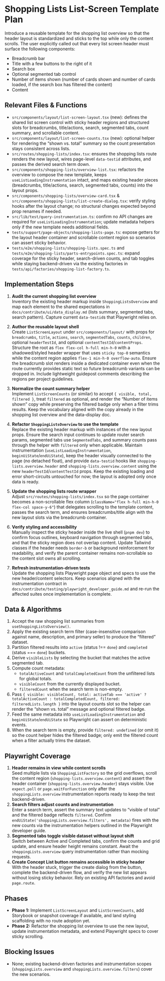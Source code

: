 # Shopping Lists List-Screen Template Plan

Introduce a reusable template for the shopping list overview so that the header layout is standardized and sticks to the top while only the content scrolls. The user explicitly called out that every list screen header must surface the following components:
- Breadcrumb bar
- Title with a few buttons to the right of it
- Search box
- Optional segmented tab control
- Number of items shown (number of cards shown and number of cards loaded, if the search box has filtered the content)
- Content

## Relevant Files & Functions
- `src/components/layout/list-screen-layout.tsx` (new): defines the shared list screen control with sticky header regions and structured slots for breadcrumbs, title/actions, search, segmented tabs, count summary, and scrollable content.
- `src/components/layout/list-screen-counts.tsx` (new): optional helper for rendering the “shown vs. total” summary so the count presentation stays consistent across lists.
- `src/routes/shopping-lists/index.tsx`: ensures the shopping lists route renders the new layout, wires page-level `data-testid` attributes, and passes the derived search term down.
- `src/components/shopping-lists/overview-list.tsx`: refactors the overview to compose the new template, keeps `useListLoadingInstrumentation` intact, and maps existing header pieces (breadcrumbs, title/actions, search, segmented tabs, counts) into the layout props.
- `src/components/shopping-lists/overview-card.tsx` & `src/components/shopping-lists/list-create-dialog.tsx`: verify styling hooks after the layout change; no structural changes expected beyond prop renames if needed.
- `src/lib/test/query-instrumentation.ts`: confirm no API changes are required for `useListLoadingInstrumentation`; update metadata helpers only if the new template needs additional fields.
- `tests/support/page-objects/shopping-lists-page.ts`: expose getters for the layout header container and scrollable content region so scenarios can assert sticky behavior.
- `tests/e2e/shopping-lists/shopping-lists.spec.ts` and `tests/e2e/shopping-lists/parts-entrypoints.spec.ts`: expand coverage for the sticky header, search-driven counts, and tab toggles while staying backend-driven via the existing factories in `tests/api/factories/shopping-list-factory.ts`.

## Implementation Steps
1. **Audit the current shopping list overview**  
   Inventory the existing header markup inside `ShoppingListsOverview` and map each element to the shared expectations in `docs/contribute/ui/data_display.md` (lists summary, segmented tabs, search pattern). Capture current `data-testid`s that Playwright relies on.

2. **Author the reusable layout shell**  
   Create `ListScreenLayout` under `src/components/layout/` with props for `breadcrumbs`, `title`, `actions`, `search`, `segmentedTabs`, `counts`, `children`, optional `headerTestId`, and optional `contentTestId`/`contentProps`. Structure the root as `flex flex-col h-full min-h-0` with a shadowed/styled header wrapper that uses `sticky top-0` semantics while the content region applies `flex-1 min-h-0 overflow-auto`. Ensure the breadcrumb slot renders inside a dedicated container even when the route currently provides static text so future breadcrumb variants can be dropped in. Include lightweight guidepost comments describing the regions per project guidelines.

3. **Normalize the count summary helper**  
   Implement `ListScreenCounts` (or similar) to accept `{ visible, total, filtered }`, treat `filtered` as optional, and render the “Number of items shown” copy while preserving the filtered badge only when a filter trims results. Keep the vocabulary aligned with the copy already in the shopping list overview and the data-display doc.

4. **Refactor `ShoppingListsOverview` to use the template**  
   Replace the existing header markup with instances of the new layout props. Ensure the search input continues to update router search params, segmented tabs use `SegmentedTabs`, and summary counts pass through the helper with `filtered` only when applicable. Maintain instrumentation (`useListLoadingInstrumentation`, `beginUiState`/`endUiState`), keep the header visually connected to the page (no detached float), and provide `data-testid` hooks like `shopping-lists.overview.header` and `shopping-lists.overview.content` using the new `headerTestId`/`contentTestId` props. Keep the existing loading and error short-circuits untouched for now; the layout is adopted only once data is ready.

5. **Update the shopping lists route wrapper**  
   Adjust `src/routes/shopping-lists/index.tsx` so the page container becomes a non-scrollable flex column (`className="flex h-full min-h-0 flex-col space-y-6"`) that delegates scrolling to the template content, passes the search term, and ensures breadcrumbs/title align with the new layout slots via the breadcrumb container.

6. **Verify styling and accessibility**  
   Manually inspect the sticky header inside the live shell (`pnpm dev`) to confirm focus outlines, keyboard navigation through segmented tabs, and that the sticky region does not overlap content. Update Tailwind classes if the header needs `border-b` or background reinforcement for readability, and verify the parent container remains non-scrollable so the content slot owns all scrolling.

7. **Refresh instrumentation-driven tests**  
   Update the shopping lists Playwright page object and specs to use the new header/content selectors. Keep scenarios aligned with the instrumentation contract in `docs/contribute/testing/playwright_developer_guide.md` and re-run the affected suites once implementation is complete.

## Data & Algorithms
1. Accept the raw shopping list summaries from `useShoppingListsOverview()`.  
2. Apply the existing search term filter (case-insensitive comparison against name, description, and primary seller) to produce the “filtered” dataset.  
3. Partition filtered results into `active` (status !== `done`) and `completed` (status === `done`) buckets.  
4. Derive `visibleLists` by selecting the bucket that matches the active segmented tab.  
5. Compute count metadata:  
   - `totalActiveCount` and `totalCompletedCount` from the unfiltered lists for global totals.  
   - `visibleCount` from the currently displayed bucket.  
   - `filteredCount` when the search term is non-empty.  
6. Pass `{ visible: visibleCount, total: activeTab === 'active' ? totalActiveCount : totalCompletedCount, filtered: filteredLists.length }` into the layout counts slot so the helper can render the “shown vs. total” message and optional filtered badge.  
7. Feed the same metadata into `useListLoadingInstrumentation` and `beginUiState`/`endUiState` so Playwright can assert on deterministic events.
8. When the search term is empty, provide `filtered: undefined` (or omit it) so the count helper hides the filtered badge; only emit the filtered count when a filter actually trims the dataset.

## Playwright Coverage
1. **Header remains in view while content scrolls**  
   Seed multiple lists via `ShoppingListFactory` so the grid overflows, scroll the content region (`shopping-lists.overview.content`) and assert the header container (`shopping-lists.overview.header`) stays visible. Use `expect.poll` or `page.waitForFunction` only after the `shoppingLists.overview` instrumentation reports ready to keep the test backend-driven.
2. **Search filters adjust counts and instrumentation**  
   Enter a search term, assert the summary text updates to “visible of total” and the filtered badge reflects `filtered`. Confirm `endUiState('shoppingLists.overview.filters', metadata)` fires with the new counts via the instrumentation helpers outlined in the Playwright developer guide.
3. **Segmented tabs toggle visible dataset without layout shift**  
   Switch between Active and Completed tabs, confirm the counts and grid update, and ensure header height remains constant. Await the `shoppingLists.overview` query instrumentation rather than mocking requests.
4. **Create Concept List button remains accessible in sticky header**  
   With the header stuck, trigger the create dialog from the button, complete the backend-driven flow, and verify the new list appears without losing sticky behavior. Rely on existing API factories and avoid `page.route`.

## Phases
- **Phase 1:** Implement `ListScreenLayout` and `ListScreenCounts`, add Storybook or snapshot coverage if available, and land styling scaffolding with no route adoption yet.  
- **Phase 2:** Refactor the shopping list overview to use the new layout, update instrumentation metadata, and extend Playwright specs to cover sticky scrolling.

## Blocking Issues
- None; existing backend-driven factories and instrumentation scopes (`shoppingLists.overview` and `shoppingLists.overview.filters`) cover the new scenarios.
